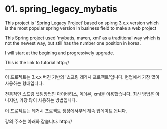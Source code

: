 # 01. spring_legacy_mybatis
This project is 'Spring Legacy Project' 
based on spirng 3.x.x version 
which is the most popular spring version in business field to make a web project 

This Spring project used 'mybatis, maven, xml' as a traditional way 
which is not the newest way, but still has the number one position in korea. 

I will start at the begining and progressively upgrade. 

This is the link to tutorial
http://


------ 

이 프로젝트는 3.x.x 버젼 기반의 '스프링 레거시 프로젝트'입니다. 
현업에서 가장 많이 사용하는 형태입니다. 

전통적인 스프링 셋팅방법인 마이바티스, 메이븐, xml을 이용했습니다. 
최신 방법은 아니지만, 가장 많이 사용하는 방법입니다. 

이 프로젝트는 레거시 프로젝트 생성에서부터 계속 업데이트 됩니다. 

강의 주소는 아래와 같습니다. 
http://
